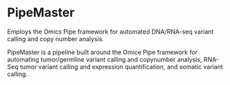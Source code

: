 # PipeMaster
Employs the Omics Pipe framework for automated DNA/RNA-seq variant calling and copy number analysis.

PipeMaster is a pipeline built around the Omice Pipe framework for automating tumor/germline variant calling and copynumber analysis, RNA-Seq tumor variant calling and expression quantification, and somatic variant calling.

